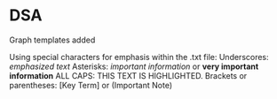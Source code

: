 # DSA

Graph templates added


Using special characters for emphasis within the .txt file:
Underscores: _emphasized text_
Asterisks: *important information* or **very important information**
ALL CAPS: THIS TEXT IS HIGHLIGHTED.
Brackets or parentheses: [Key Term] or (Important Note)